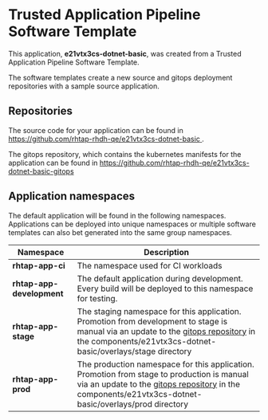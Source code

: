 # Trusted Application Pipeline Software Template

This application, **e21vtx3cs-dotnet-basic**, was created from a Trusted Application Pipeline Software Template.

The software templates create a new source and gitops deployment repositories with a sample source application. 

## Repositories

The source code for your application can be found in [https://github.com/rhtap-rhdh-qe/e21vtx3cs-dotnet-basic ](https://github.com/rhtap-rhdh-qe/e21vtx3cs-dotnet-basic ).
 
The gitops repository, which contains the kubernetes manifests for the application can be found in 
[https://github.com/rhtap-rhdh-qe/e21vtx3cs-dotnet-basic-gitops ](https://github.com/rhtap-rhdh-qe/e21vtx3cs-dotnet-basic-gitops ) 

## Application namespaces 

The default application will be found in the following namespaces. Applications can be deployed into unique namespaces or multiple software templates can also bet generated into the same group namespaces.  

|  Namespace   |  Description   |  
| -------- | -------- |
| **rhtap-app-ci** | The namespace used for CI workloads |
| **rhtap-app-development** | The default application during development. Every build will be deployed to this namespace for testing. |
| **rhtap-app-stage** | The staging namespace for this application. Promotion from development to stage is manual via an update to the [gitops repository](https://github.com/rhtap-rhdh-qe/e21vtx3cs-dotnet-basic-gitops ) in the components/e21vtx3cs-dotnet-basic/overlays/stage directory |
| **rhtap-app-prod** | The production namespace for this application. Promotion from stage to production is manual via an update to the [gitops repository](https://github.com/rhtap-rhdh-qe/e21vtx3cs-dotnet-basic-gitops ) in the components/e21vtx3cs-dotnet-basic/overlays/prod directory |